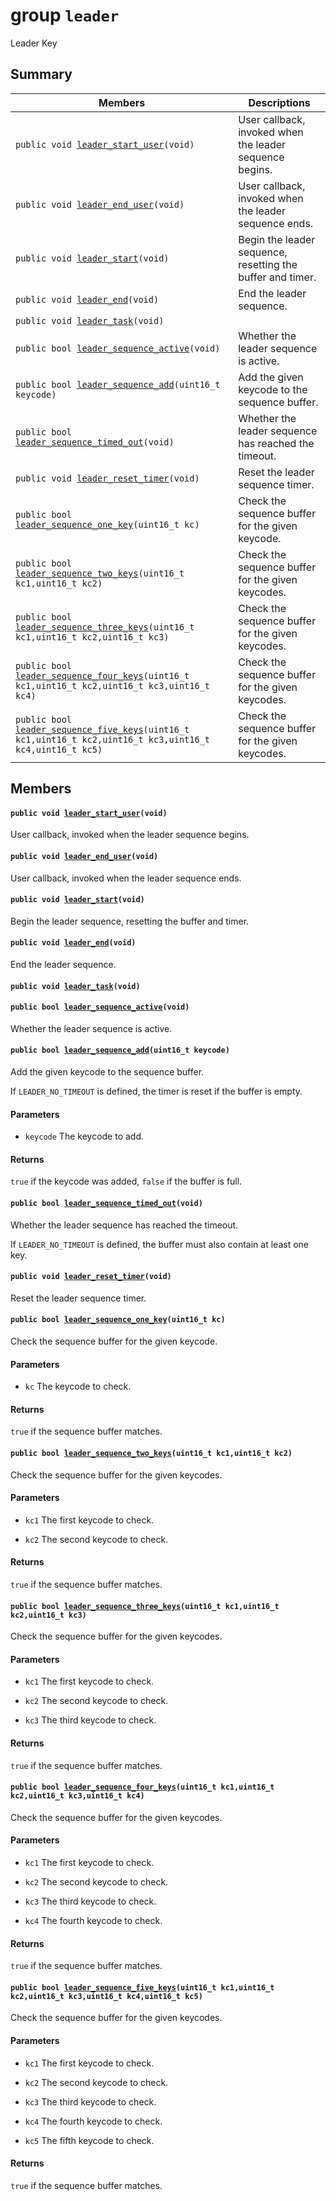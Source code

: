 # group `leader` 

Leader Key

## Summary

 Members                        | Descriptions                                
--------------------------------|---------------------------------------------
`public void `[`leader_start_user`](#group__leader_1gae7b6746b0c6bd83cada1e770a7d8315d)`(void)`            | User callback, invoked when the leader sequence begins.
`public void `[`leader_end_user`](#group__leader_1ga20986d88ffc5f21f00eab4b5e9a03188)`(void)`            | User callback, invoked when the leader sequence ends.
`public void `[`leader_start`](#group__leader_1ga1f5dad3a2df12d29023e48852ff638ba)`(void)`            | Begin the leader sequence, resetting the buffer and timer.
`public void `[`leader_end`](#group__leader_1ga7ecc035ad29aed6d5ee3848725234b6c)`(void)`            | End the leader sequence.
`public void `[`leader_task`](#group__leader_1gaa451b483f86840a1a3a773a074b73019)`(void)`            | 
`public bool `[`leader_sequence_active`](#group__leader_1gab52594aae07ec2f59cc6cc00dce9cc0b)`(void)`            | Whether the leader sequence is active.
`public bool `[`leader_sequence_add`](#group__leader_1ga0b9825ee3240ffac41837664d10c36ff)`(uint16_t keycode)`            | Add the given keycode to the sequence buffer.
`public bool `[`leader_sequence_timed_out`](#group__leader_1gadb5905415a54ffab4a47a8d3227b3942)`(void)`            | Whether the leader sequence has reached the timeout.
`public void `[`leader_reset_timer`](#group__leader_1ga5a9246dc3f952a5522c188f747ce0722)`(void)`            | Reset the leader sequence timer.
`public bool `[`leader_sequence_one_key`](#group__leader_1ga6bcdd330c94f7074361c21ad8ee901fd)`(uint16_t kc)`            | Check the sequence buffer for the given keycode.
`public bool `[`leader_sequence_two_keys`](#group__leader_1ga6a09c0ae645990e9d219c62244c30e42)`(uint16_t kc1,uint16_t kc2)`            | Check the sequence buffer for the given keycodes.
`public bool `[`leader_sequence_three_keys`](#group__leader_1ga0dd4e91b428947bfb5ddb6fd09b29c11)`(uint16_t kc1,uint16_t kc2,uint16_t kc3)`            | Check the sequence buffer for the given keycodes.
`public bool `[`leader_sequence_four_keys`](#group__leader_1ga5f71174f1afa31112108336e0d782ff2)`(uint16_t kc1,uint16_t kc2,uint16_t kc3,uint16_t kc4)`            | Check the sequence buffer for the given keycodes.
`public bool `[`leader_sequence_five_keys`](#group__leader_1ga2c565e3c2d21eac4b23db75a15a9fa2d)`(uint16_t kc1,uint16_t kc2,uint16_t kc3,uint16_t kc4,uint16_t kc5)`            | Check the sequence buffer for the given keycodes.

## Members

#### `public void `[`leader_start_user`](#group__leader_1gae7b6746b0c6bd83cada1e770a7d8315d)`(void)` 

User callback, invoked when the leader sequence begins.

#### `public void `[`leader_end_user`](#group__leader_1ga20986d88ffc5f21f00eab4b5e9a03188)`(void)` 

User callback, invoked when the leader sequence ends.

#### `public void `[`leader_start`](#group__leader_1ga1f5dad3a2df12d29023e48852ff638ba)`(void)` 

Begin the leader sequence, resetting the buffer and timer.

#### `public void `[`leader_end`](#group__leader_1ga7ecc035ad29aed6d5ee3848725234b6c)`(void)` 

End the leader sequence.

#### `public void `[`leader_task`](#group__leader_1gaa451b483f86840a1a3a773a074b73019)`(void)` 

#### `public bool `[`leader_sequence_active`](#group__leader_1gab52594aae07ec2f59cc6cc00dce9cc0b)`(void)` 

Whether the leader sequence is active.

#### `public bool `[`leader_sequence_add`](#group__leader_1ga0b9825ee3240ffac41837664d10c36ff)`(uint16_t keycode)` 

Add the given keycode to the sequence buffer.

If `LEADER_NO_TIMEOUT` is defined, the timer is reset if the buffer is empty.

#### Parameters
* `keycode` The keycode to add.

#### Returns
`true` if the keycode was added, `false` if the buffer is full.

#### `public bool `[`leader_sequence_timed_out`](#group__leader_1gadb5905415a54ffab4a47a8d3227b3942)`(void)` 

Whether the leader sequence has reached the timeout.

If `LEADER_NO_TIMEOUT` is defined, the buffer must also contain at least one key.

#### `public void `[`leader_reset_timer`](#group__leader_1ga5a9246dc3f952a5522c188f747ce0722)`(void)` 

Reset the leader sequence timer.

#### `public bool `[`leader_sequence_one_key`](#group__leader_1ga6bcdd330c94f7074361c21ad8ee901fd)`(uint16_t kc)` 

Check the sequence buffer for the given keycode.

#### Parameters
* `kc` The keycode to check.

#### Returns
`true` if the sequence buffer matches.

#### `public bool `[`leader_sequence_two_keys`](#group__leader_1ga6a09c0ae645990e9d219c62244c30e42)`(uint16_t kc1,uint16_t kc2)` 

Check the sequence buffer for the given keycodes.

#### Parameters
* `kc1` The first keycode to check. 

* `kc2` The second keycode to check.

#### Returns
`true` if the sequence buffer matches.

#### `public bool `[`leader_sequence_three_keys`](#group__leader_1ga0dd4e91b428947bfb5ddb6fd09b29c11)`(uint16_t kc1,uint16_t kc2,uint16_t kc3)` 

Check the sequence buffer for the given keycodes.

#### Parameters
* `kc1` The first keycode to check. 

* `kc2` The second keycode to check. 

* `kc3` The third keycode to check.

#### Returns
`true` if the sequence buffer matches.

#### `public bool `[`leader_sequence_four_keys`](#group__leader_1ga5f71174f1afa31112108336e0d782ff2)`(uint16_t kc1,uint16_t kc2,uint16_t kc3,uint16_t kc4)` 

Check the sequence buffer for the given keycodes.

#### Parameters
* `kc1` The first keycode to check. 

* `kc2` The second keycode to check. 

* `kc3` The third keycode to check. 

* `kc4` The fourth keycode to check.

#### Returns
`true` if the sequence buffer matches.

#### `public bool `[`leader_sequence_five_keys`](#group__leader_1ga2c565e3c2d21eac4b23db75a15a9fa2d)`(uint16_t kc1,uint16_t kc2,uint16_t kc3,uint16_t kc4,uint16_t kc5)` 

Check the sequence buffer for the given keycodes.

#### Parameters
* `kc1` The first keycode to check. 

* `kc2` The second keycode to check. 

* `kc3` The third keycode to check. 

* `kc4` The fourth keycode to check. 

* `kc5` The fifth keycode to check.

#### Returns
`true` if the sequence buffer matches.

